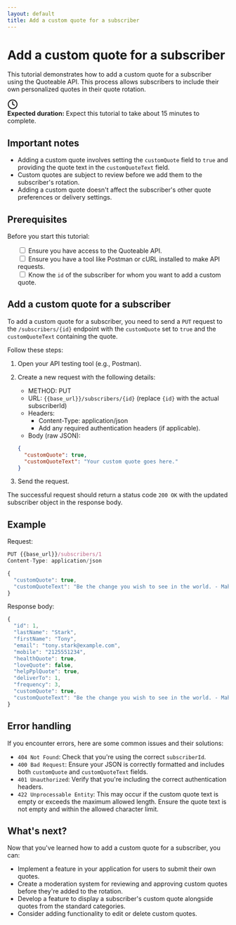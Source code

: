 ```yaml
---
layout: default
title: Add a custom quote for a subscriber
---
```


# Add a custom quote for a subscriber

This tutorial demonstrates how to add a custom quote for a subscriber using the Quoteable API. This process allows subscribers to include their own personalized quotes in their quote rotation.

<div class="tutorial-duration">
  <div class="icon-container">
    <svg xmlns="http://www.w3.org/2000/svg" width="24" height="24" viewBox="0 0 24 24" fill="none" stroke="currentColor" stroke-width="2" stroke-linecap="round" stroke-linejoin="round">
      <circle cx="12" cy="12" r="10"></circle>
      <polyline points="12 6 12 12 16 14"></polyline>
    </svg>
  </div>
  <div class="duration-text"><strong>Expected duration:</strong> Expect this tutorial to take about 15 minutes to complete.</div>
</div>

## Important notes

- Adding a custom quote involves setting the `customQuote` field to `true` and providing the quote text in the `customQuoteText` field.
- Custom quotes are subject to review before we add them to the subscriber's rotation.
- Adding a custom quote doesn't affect the subscriber's other quote preferences or delivery settings.

## Prerequisites

Before you start this tutorial:

<ul class="checkbox-list" style="list-style-type: none;">
  <li style="list-style-type: none;"><input type="checkbox"> Ensure you have access to the Quoteable API.</li>
  <li style="list-style-type: none;"><input type="checkbox"> Ensure you have a tool like Postman or cURL installed to make API requests.</li>
  <li style="list-style-type: none;"><input type="checkbox"> Know the <code>id</code> of the subscriber for whom you want to add a custom quote.</li>
</ul>

## Add a custom quote for a subscriber

To add a custom quote for a subscriber, you need to send a `PUT` request to the `/subscribers/{id}` endpoint with the `customQuote` set to `true` and the `customQuoteText` containing the quote.

Follow these steps:

1. Open your API testing tool (e.g., Postman).
2. Create a new request with the following details:
    - METHOD: PUT
    - URL: `{{base_url}}/subscribers/{id}` (replace `{id}` with the actual subscriberId)
    - Headers:
        - Content-Type: application/json
        - Add any required authentication headers (if applicable).
    - Body (raw JSON):

    ```json
    {
      "customQuote": true,
      "customQuoteText": "Your custom quote goes here."
    }
    ```

3. Send the request.

The successful request should return a status code `200 OK` with the updated subscriber object in the response body.

## Example

Request:

```js
PUT {{base_url}}/subscribers/1
Content-Type: application/json

{
  "customQuote": true,
  "customQuoteText": "Be the change you wish to see in the world. - Mahatma Gandhi"
}
```

Response body:

```js
{
  "id": 1,
  "lastName": "Stark",
  "firstName": "Tony",
  "email": "tony.stark@example.com",
  "mobile": "2125551234",
  "healthQuote": true,
  "loveQuote": false,
  "helpPplQuote": true,
  "deliverTo": 1,
  "frequency": 3,
  "customQuote": true,
  "customQuoteText": "Be the change you wish to see in the world. - Mahatma Gandhi"
}
```

## Error handling

If you encounter errors, here are some common issues and their solutions:

- `404 Not Found`: Check that you're using the correct `subscriberId`.
- `400 Bad Request`: Ensure your JSON is correctly formatted and includes both `customQuote` and `customQuoteText` fields.
- `401 Unauthorized`: Verify that you're including the correct authentication headers.
- `422 Unprocessable Entity`: This may occur if the custom quote text is empty or exceeds the maximum allowed length. Ensure the quote text is not empty and within the allowed character limit.

## What's next?

Now that you've learned how to add a custom quote for a subscriber, you can:

- Implement a feature in your application for users to submit their own quotes.
- Create a moderation system for reviewing and approving custom quotes before they're added to the rotation.
- Develop a feature to display a subscriber's custom quote alongside quotes from the standard categories.
- Consider adding functionality to edit or delete custom quotes.